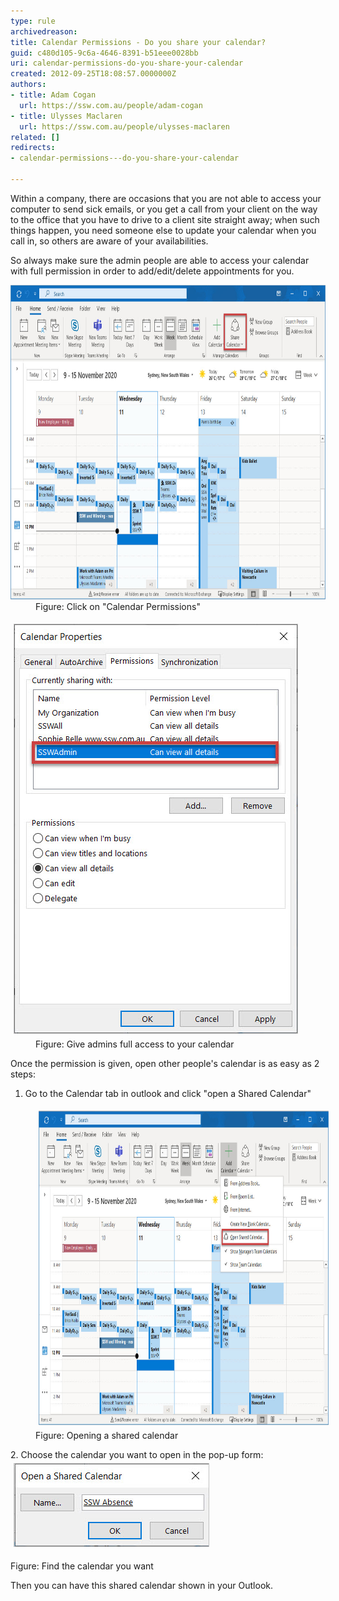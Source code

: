 ```yaml
---
type: rule
archivedreason: 
title: Calendar Permissions - Do you share your calendar?
guid: c480d105-9c6a-4646-8391-b51eee0028bb
uri: calendar-permissions-do-you-share-your-calendar
created: 2012-09-25T18:08:57.0000000Z
authors:
- title: Adam Cogan
  url: https://ssw.com.au/people/adam-cogan
- title: Ulysses Maclaren
  url: https://ssw.com.au/people/ulysses-maclaren
related: []
redirects:
- calendar-permissions---do-you-share-your-calendar

---
```


Within a company, there are occasions that you are not able to access your computer to send sick emails, or you get a call from your client on the way to the office that you have to drive to a client site straight away; when such things happen, you need someone else to update your calendar when you call in, so others are aware of your availabilities.

<!--endintro-->

So always make sure the admin people are able to access your calendar with full permission in order to add/edit/delete appointments for you.
<dl class="image"><dt> 
      <img src="Share-Calendar.jpg" alt="Click on Calendar Permissions" style="width:800px;height:503px;"> 
      <br> 
   </dt><dd>Figure: Click on "Calendar Permissions"<br></dd></dl><dl class="image"><dt>
      <img src="Permissions.jpg" alt="Permissions.jpg" style="margin:5px;">
   <br></dt><dd>Figure: Give admins full access to your calendar</dd></dl>
Once the permission is given, open other people's calendar is as easy as 2 steps:

1. Go to the Calendar tab in outlook and click "open a Shared Calendar"
<dd class="ssw15-rteElement-FigureNormal"><img src="Shared-Calendar.jpg" alt="Shared-Calendar.jpg" style="color:#333333;margin:5px;width:800px;height:503px;">Figure: Opening a shared calendar<br></dd>


<dl class="ssw15-rteElement-ImageArea">2. Choose the calendar you want to open in the pop-up form:<br><img src="SSWAbsence.jpg" alt="SSWAbsence.jpg" style="color:#333333;margin:5px;"></dl>
Figure: Find the calendar you want


Then you can have this shared calendar shown in your Outlook.
